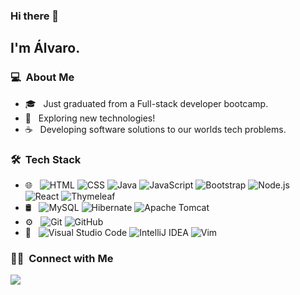 ### Hi there 👋

<h2>I'm Álvaro.</h2>

<h3> 💻 &nbsp;About Me </h3>

- :mortar_board: &nbsp; Just graduated from a Full-stack developer bootcamp.
- :rocket: &nbsp; Exploring new technologies!
- :coffee: &nbsp; Developing software solutions to our worlds tech problems.

<h3> 🛠 &nbsp;Tech Stack</h3>

- 🌐 &nbsp;
  ![HTML](https://img.shields.io/badge/-HTML-333333?style=flat&logo=HTML5)
  ![CSS](https://img.shields.io/badge/-CSS-333333?style=flat&logo=CSS3&logoColor=1572B6)
  ![Java](https://img.shields.io/badge/Java-333333?style=flat&logo=openjdk&logoColor=yellow)
  ![JavaScript](https://img.shields.io/badge/-JavaScript-333333?style=flat&logo=javascript)
  ![Bootstrap](https://img.shields.io/badge/-Bootstrap-333333?style=flat&logo=bootstrap&logoColor=563D7C)
  ![Node.js](https://img.shields.io/badge/-Node.js-333333?style=flat&logo=node.js)
  ![React](https://img.shields.io/badge/-React-333333?style=flat&logo=react)
  ![Thymeleaf](https://img.shields.io/badge/Thymeleaf-333333?style=flat&logo=Thymeleaf&logoColor=green)
- 🛢  &nbsp;
  ![MySQL](https://img.shields.io/badge/-MySQL-333333?style=flat&logo=mysql)
  ![Hibernate](https://img.shields.io/badge/Hibernate-333333?style=flat&logo=Hibernate&logoColor=white)
  ![Apache Tomcat](https://img.shields.io/badge/Apache%20Tomcat-333333?style=flat&logo=apache-tomcat&logoColor=white)
- ⚙️ &nbsp;
  ![Git](https://img.shields.io/badge/-Git-333333?style=flat&logo=git)
  ![GitHub](https://img.shields.io/badge/-GitHub-333333?style=flat&logo=github)
- 🔧 &nbsp;
  ![Visual Studio Code](https://img.shields.io/badge/-Visual%20Studio%20Code-333333?style=flat&logo=visual-studio-code&logoColor=007ACC)
  ![IntelliJ IDEA](https://img.shields.io/badge/IntelliJIDEA-333333?style=flat&logo=intellij-idea&logoColor=white)
  ![Vim](https://img.shields.io/badge/VIM-333333?style=flat&logo=vim&logoColor=white)

<h3> 🤝🏻 &nbsp;Connect with Me </h3>

<p align="left">
  
<a href="https://www.linkedin.com/in/alvaro-afp-mendes/"><img src="https://img.shields.io/badge/-Álvaro%20Mendes-0077B5?style=flat-square&logo=Linkedin&logoColor=white"/></a>

<!---
AlvaroMyGit/AlvaroMyGit is a ✨ special ✨ repository because its `README.md` (this file) appears on your GitHub profile.
You can click the Preview link to take a look at your changes.
--->
